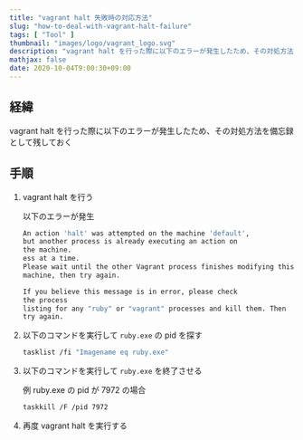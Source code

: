 ```yaml
---
title: "vagrant halt 失敗時の対応方法"
slug: "how-to-deal-with-vagrant-halt-failure"
tags: [ "Tool" ]
thumbnail: "images/logo/vagrant_logo.svg"
description: "vagrant halt を行った際に以下のエラーが発生したため、その対処方法を備忘録として残しておく"
mathjax: false
date: 2020-10-04T9:00:30+09:00
---
```


## 経緯

vagrant halt を行った際に以下のエラーが発生したため、その対処方法を備忘録として残しておく

## 手順

1. vagrant halt を行う

    以下のエラーが発生

    ```bash
    An action 'halt' was attempted on the machine 'default',
    but another process is already executing an action on
    the machine.
    ess at a time.
    Please wait until the other Vagrant process finishes modifying this
    machine, then try again.

    If you believe this message is in error, please check
    the process
    listing for any "ruby" or "vagrant" processes and kill them. Then
    try again.
    ```

2. 以下のコマンドを実行して `ruby.exe` の pid を探す

    ```bash
    tasklist /fi "Imagename eq ruby.exe"
    ```

3. 以下のコマンドを実行して `ruby.exe` を終了させる

    例 ruby.exe の pid が 7972 の場合

    ```bash
    taskkill /F /pid 7972
    ```

4. 再度 vagrant halt を実行する
